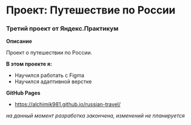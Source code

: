 # Проект: Путешествие по России

### Третий проект от Яндекс.Практикум

**Описание**

Проект о путешествии по России.

**В этом проекте я:**
 * Научился работать с Figma
 * Научился адаптивной верстке

**GitHub Pages**
 * https://alchimik981.github.io/russian-travel/

*на данный момент разработка закончена, изменений не планируется*
